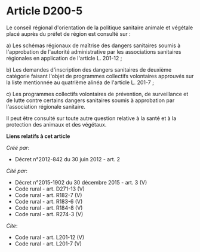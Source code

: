 # Article D200-5

Le conseil régional d'orientation de la politique sanitaire animale et végétale placé auprès du préfet de région est consulté
sur : 

a) Les schémas régionaux de maîtrise des dangers sanitaires soumis à l'approbation de l'autorité administrative par les
associations sanitaires régionales en application de l'article L. 201-12 ; 

b) Les demandes d'inscription des dangers sanitaires de deuxième catégorie faisant l'objet de programmes collectifs
volontaires approuvés sur la liste mentionnée au quatrième alinéa de l'article L. 201-7 ; 

c) Les programmes collectifs volontaires de prévention, de surveillance et de lutte contre certains dangers sanitaires soumis
à approbation par l'association régionale sanitaire. 

Il peut être consulté sur toute autre question relative à la santé et à la protection des animaux et des végétaux.

**Liens relatifs à cet article**

_Créé par_:

  - Décret n°2012-842 du 30 juin 2012 - art. 2

_Cité par_:

  - Décret n°2015-1902 du 30 décembre 2015 - art. 3 (V)
  - Code rural - art. D271-13 (V)
  - Code rural - art. R182-7 (V)
  - Code rural - art. R183-6 (V)
  - Code rural - art. R184-8 (V)
  - Code rural - art. R274-3 (V)

_Cite_:

  - Code rural - art. L201-12 (V)
  - Code rural - art. L201-7 (V)
